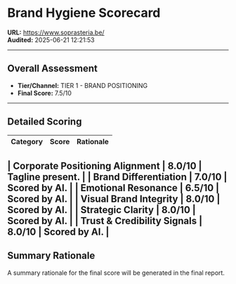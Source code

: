 # Brand Hygiene Scorecard

**URL:** https://www.soprasteria.be/  
**Audited:** 2025-06-21 12:21:53

---

## Overall Assessment

- **Tier/Channel:** TIER 1 - BRAND POSITIONING
- **Final Score:** 7.5/10

---

## Detailed Scoring

| Category | Score | Rationale |
| -------- | ----- | --------- |

| **Corporate Positioning Alignment** | 8.0/10 | Tagline present. |
| **Brand Differentiation** | 7.0/10 | Scored by AI. |
| **Emotional Resonance** | 6.5/10 | Scored by AI. |
| **Visual Brand Integrity** | 8.0/10 | Scored by AI. |
| **Strategic Clarity** | 8.0/10 | Scored by AI. |
| **Trust & Credibility Signals** | 8.0/10 | Scored by AI. |
---

## Summary Rationale

A summary rationale for the final score will be generated in the final report.